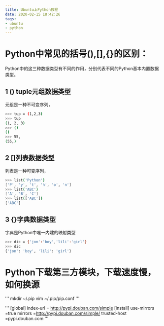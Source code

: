 ```yaml
---
title: Ubuntu上Python教程
date: 2020-02-15 18:42:26
tags:
- ubuntu
- python
---
```

# Python中常见的括号(),[],{}的区别：
Python中的这三种数据类型有不同的作用，分别代表不同的Python基本内置数据类型。

## 1 () tuple元组数据类型
元组是一种不可变序列，
```bash
>>> tup = (1,2,3)
>>> tup
(1, 2, 3)
>>> ()
()
>>> 55,
(55,)
```

## 2 []列表数据类型
列表是一种可变序列，
```bash
>>> list('Python')
['P', 'y', 't', 'h', 'o', 'n']
>>> list('ABC')
['A', 'B', 'C']
>>> list(['ABC'])
['ABC']
```

## 3 {}字典数据类型
字典是Python中唯一内建的映射类型
```bash
>>> dic = {'jon':'boy','lili':'girl'}
>>> dic
{'jon': 'boy', 'lili': 'girl'}
```

# Python下载第三方模块，下载速度慢，如何换源
'''
mkdir ~/.pip
vim ~/.pip/pip.conf
'''

'''
[global]
index-url = http://pypi.douban.com/simple
[install]
use-mirrors =true
mirrors =http://pypi.douban.com/simple/
trusted-host =pypi.douban.com
'''
